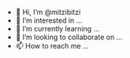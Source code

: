 - 👋 Hi, I’m @mitzibitzi
- 👀 I’m interested in ...
- 🌱 I’m currently learning ...
- 💞️ I’m looking to collaborate on ...
- 📫 How to reach me ...

<!---
mitzibitzi/mitzibitzi is a ✨ special ✨ repository because its `README.md` (this file) appears on your GitHub profile.
You can click the Preview link to take a look at your changes.
--->
